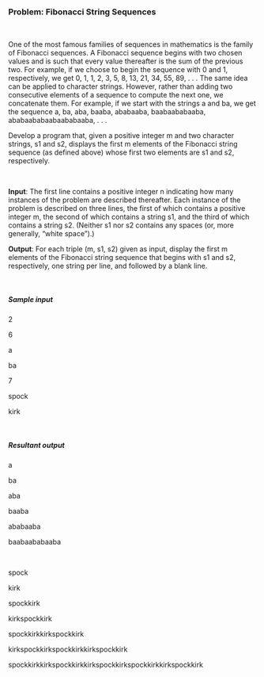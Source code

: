 <h3>Problem: Fibonacci String Sequences</h3>
<br />
<p>One of the most famous families of sequences in mathematics is the family of Fibonacci
sequences. A Fibonacci sequence begins with two chosen values and is such that every value
thereafter is the sum of the previous two. For example, if we choose to begin the sequence with 0 and 1, respectively, we get 0, 1, 1, 2, 3, 5, 8, 13, 21, 34, 55, 89, . . .
The same idea can be applied to character strings. However, rather than adding two consecutive elements of a sequence to compute the next one, we concatenate them. For example, if we start with the strings a and ba, we get the sequence a, ba, aba, baaba, ababaaba, baabaababaaba, ababaababaabaababaaba, . . .</p> 
<p>Develop a program that, given a positive integer m and two character strings, s1 and s2,
displays the first m elements of the Fibonacci string sequence (as defined above) whose first two elements are s1 and s2, respectively.</p> 
<br />
<p><b>Input</b>: The first line contains a positive integer n indicating how many instances of the problem are described thereafter. Each instance of the problem is described on three lines, the first of which contains a positive integer m, the second of which contains a string s1, and the third of which contains a string s2. (Neither s1 nor s2 contains any spaces (or, more generally, “white space”).)</p>
<p><b>Output</b>: For each triple (m, s1, s2) given as input, display the first m elements of the Fibonacci string sequence that begins with s1 and s2, respectively, one string per line, and followed by a blank line.</p>
<br />
<h5>Sample input</h5>
<p>2</p>
<p>6</p>
<p>a</p>
<p>ba</p>
<p>7</p>
<p>spock</p>
<p>kirk</p> 
<br />
<h5>Resultant output</h5>
<p>a</p> 
<p>ba</p> 
<p>aba</p> 
<p>baaba</p> 
<p>ababaaba</p> 
<p>baabaababaaba</p> 
<br />
<p>spock</p> 
<p>kirk</p> 
<p>spockkirk</p> 
<p>kirkspockkirk</p> 
<p>spockkirkkirkspockkirk</p> 
<p>kirkspockkirkspockkirkkirkspockkirk</p> 
<p>spockkirkkirkspockkirkkirkspockkirkspockkirkkirkspockkirk</p> 